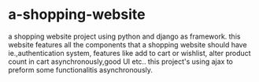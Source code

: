 # a-shopping-website
a shopping website project using python and django as framework. this website features all the components that a 
shopping website should have ie.,authentication system, features like add to cart or wishlist, alter product count in
cart asynchronously,good UI etc..
this project's using ajax to preform some functionalitis asynchronously.
